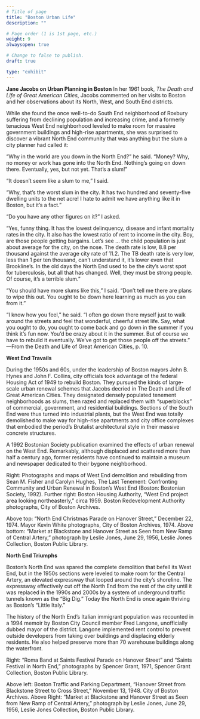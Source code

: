 ```yaml
---
# Title of page
title: "Boston Urban Life"
description: ""

# Page order (1 is 1st page, etc.)
weight: 9
alwaysopen: true

# Change to false to publish.
draft: true

type: "exhibit"
---
```

**Jane Jacobs on Urban Planning in Boston**
In her 1961 book, *The Death and Life of Great American Cities*, Jacobs commented on her visits to Boston and her observations about its North, West, and South End districts.

While she found the once well-to-do South End neighborhood of Roxbury suffering from declining population and increasing crime, and a formerly tenacious West End neighborhood leveled to make room for massive government buildings and high-rise apartments, she was surprised to discover a vibrant North End community that was anything but the slum a city planner had called it:

“Why in the world are you down in the North End?” he said. “Money? Why, no money or work has gone into the North End. Nothing’s going on down there. Eventually, yes, but not yet. That’s a slum!”

“It doesn’t seem like a slum to me,” I said.

“Why, that’s the worst slum in the city. It has two hundred and seventy-five dwelling units to the net acre! I hate to admit we have anything like it in Boston, but it’s a fact.”

“Do you have any other figures on it?” I asked.

“Yes, funny thing. It has the lowest delinquency, disease and infant mortality rates in the city. It also has the lowest ratio of rent to income in the city. Boy, are those people getting bargains. Let’s see … the child population is just about average for the city, on the nose. The death rate is low, 8.8 per thousand against the average city rate of 11.2. The TB death rate is very low, less than 1 per ten thousand, can’t understand it, it’s lower even that Brookline’s. In the old days the North End used to be the city’s worst spot for tuberculosis, but all that has changed. Well, they must be strong people. Of course, it’s a terrible slum.”

“You should have more slums like this,” I said. “Don’t tell me there are plans to wipe this out. You ought to be down here learning as much as you can from it.”

“I know how you feel,” he said. “I often go down there myself just to walk around the streets and feel that wonderful, cheerful street life. Say, what you ought to do, you ought to come back and go down in the summer if you think it’s fun now. You’d be crazy about it in the summer. But of course we have to rebuild it eventually. We’ve got to get those people off the streets.”
—From the Death and Life of Great American Cities, p. 10.

**West End Travails**

During the 1950s and 60s, under the leadership of Boston mayors John B. Hynes and John F. Collins, city officials took advantage of the federal Housing Act of 1949 to rebuild Boston. They pursued the kinds of large-scale urban renewal schemes that Jacobs decried in The Death and Life of Great American Cities. They designated densely populated tenement neighborhoods as slums, then razed and replaced them with “superblocks” of commercial, government, and residential buildings. Sections of the South End were thus turned into industrial plants, but the West End was totally demolished to make way for high-rise apartments and city office complexes that embodied the period’s Brutalist architectural style in their massive concrete structures.

A 1992 Bostonian Society publication examined the effects of urban renewal on the West End. Remarkably, although displaced and scattered more than half a century ago, former residents have continued to maintain a museum and newspaper dedicated to their bygone neighborhood.

Right: Photographs and maps of West End demolition and rebuilding from Sean M. Fisher and Carolyn Hughes, The Last Tenement: Confronting Community and Urban Renewal in Boston’s West End (Boston: Bostonian Society, 1992). Further right: Boston Housing Authority, “West End project area looking northeasterly,” circa 1959. Boston Redevelopment Authority photographs, City of Boston Archives.

Above top: “North End Christmas Parade on Hanover Street,” December 22, 1974. Mayor Kevin White photographs, City of Boston Archives, 1974. Above bottom: “Market at Blackstone and Hanover Street as Seen from New Ramp of Central Artery,” photograph by Leslie Jones, June 29, 1956, Leslie Jones Collection, Boston Public Library.

**North End Triumphs**

Boston’s North End was spared the complete demolition that befell its West End, but in the 1950s sections were leveled to make room for the Central Artery, an elevated expressway that looped around the city’s shoreline. The expressway effectively cut off the North End from the rest of the city until it was replaced in the 1990s and 2000s by a system of underground traffic tunnels known as the “Big Dig.” Today the North End is once again thriving as Boston’s “Little Italy.”

The history of the North End’s Italian immigrant population was recounted in a 1994 memoir by Boston City Council member Fred Langone, unofficially dubbed mayor of the district. Langone implemented rent control to prevent outside developers from taking over buildings and displacing elderly residents. He also helped preserve more than 70 warehouse buildings along the waterfront.

Right: “Roma Band at Saints Festival Parade on Hanover Street” and “Saints Festival in North End,” photographs by Spencer Grant, 1971, Spencer Grant Collection, Boston Public Library.

Above left: Boston Traffic and Parking Department, “Hanover Street from Blackstone Street to Cross Street,” November 13, 1948. City of Boston Archives. Above Right: “Market at Blackstone and Hanover Street as Seen from New Ramp of Central Artery,” photograph by Leslie Jones, June 29, 1956, Leslie Jones Collection, Boston Public Library.
